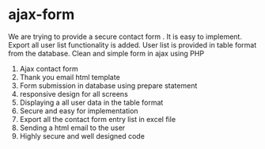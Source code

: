 # ajax-form
We are trying to provide a secure contact form . It is easy to implement. Export all user list functionality is added.
User list is provided in table format from the database. Clean and simple form in ajax using PHP

1. Ajax contact form
2. Thank you email html template
3. Form submission in database using prepare statement
4. responsive design for all screens
5. Displaying a all user data in the table format
6. Secure and easy for implementation
7. Export all the contact form entry list in excel file
8. Sending a html email to the user 
9. Highly secure and well designed code
